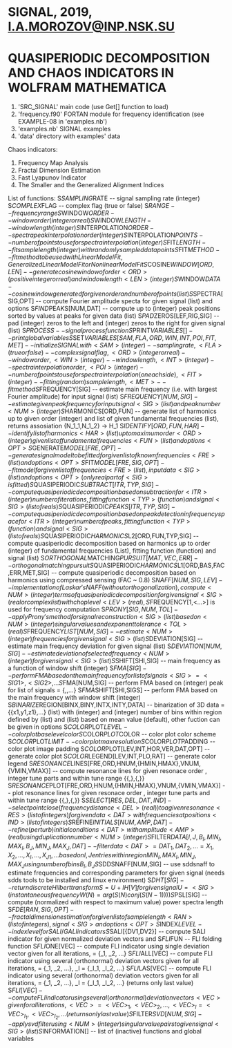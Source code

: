 # SIGNAL, 2019, I.A.MOROZOV@INP.NSK.SU
# QUASIPERIODIC DECOMPOSITION AND CHAOS INDICATORS IN WOLFRAM MATHEMATICA

1) 'SRC_SIGNAL'       main code (use Get[] function to load)
2) 'frequency.f90'    FORTAN module for frequency identification (see EXAMPLE-08 in 'examples.nb')
3) 'examples.nb'      SIGNAL examples
4) 'data'             directory with examples' data

Chaos indicators:
1) Frequency Map Analysis
2) Fractal Dimension Estimation
3) Fast Lyapunov Indicator
4) The Smaller and the Generalized Alignment Indices

List of functions:
S$SAMPLING$RATE -- signal sampling rate (integer) 
S$COMPLEX$FLAG -- complex flag (true or false) 
S$RANGE -- frequency range 
S$WINDOW$ORDER -- window order (integer or real) 
S$WINDOW$LENGTH -- window length (integer) 
S$INTERPOLATION$ORDER -- spectra peak interpolation order (integer) 
S$INTERPOLATION$POINTS -- number of points to use for spectra interpolation (integer) 
S$FIT$LENGTH -- fit sample length (integer) with randomly sampled data points 
S$FIT$METHOD -- fit method to be used with LinearModelFit, GeneralizedLinearModelFit or NonlinearModelFit 
S$COSINE$WINDOW[ORD,LEN] -- generate cosine window of order <ORD> (positive integer or real) and window length <LEN> (integer) 
S$WINDOW$DATA -- cosine window generated for given order and number of points (list)
S$SPECTRA[SIG,OPT] -- compute Fourier amplitude specta for given signal <SIG> (list) and options <OPT> 
S$FIND$PEAKS[NUM,DAT] -- compute up to <NUM> (integer) peak positions sorted by values at peaks for given data <DAT> (list) 
S$PAD$ZEROS[LEF,RIG,SIG] -- pad <LEF> (integer) zeros to the left and <RIG> (integer) zeros to the right for given signal <SIG> (list)
S$PROCESS -- signal process function 
S$PRINT$VARIABLES[] -- print global variables 
S$SET$VARIABLES[SAM,FLA,ORD,WIN,INT,POI,FIT,MET] -- initialize SIGNAL with <SAM> (integer) -- sampling rate, <FLA> (true or false) -- complex signal flag, <ORD> (integer or real) -- window order, <WIN> (integer) -- window length, <INT> (integer) -- spectra interpolation order, <POI> (integer) -- number of points to use for spectra interpolation (on each side), <FIT> (integer) -- fitting (random) sample length, <MET> -- fit method 
S$FREQUENCY[SIG] -- estimate main frequency (i.e. with largest Fourier amplitude) for input signal <SIG> (list)
S$FREQUENCY[NUM,SIG] -- estimate given peak frequency for input signal <SIG> (list) and peak number <NUM> (integer) 
S$HARMONICS[ORD,FUN] -- generate list of harmonics up to given order <ORD> (integer) and list of given fundamental frequencies <FUN> (list), returns assosiation {N_1_1,N_1_2} -> H_1
S$IDENTIFY[ORD,FUN,HAR] -- identify list of harmonics <HAR> (list) up to maximum order <ORD> (integer) given list of fundamental frequencies <FUN> (list) and options <OPT>
S$GENERATE$MODEL[FRE,OPT] -- generate signal model to be fitted for given list of known frequencies <FRE> (list) and options <OPT> 
S$FIT$MODEL[FRE,SIG,OPT] -- fit model for given list of frequencies <FRE> (list), input data <SIG> (list) and options <OPT> (only real part of <SIG> is fitted) 
S$QUASIPERIODIC$SUBTRACT[ITR,TYP,SIG] -- compute quasiperiodic decomposition based on subtraction for <ITR> (integer) number of iterations, fitting function <TYP> (function) and signal <SIG> (list of reals) 
S$QUASIPERIODIC$PEAKS[ITR,TYP,SIG] -- compute quasiperiodic decomposition based on peak detection in frequency space for <ITR> (integer) number of peaks, fitting function <TYP> (function) and signal <SIG> (list of reals) 
S$QUASIPERIODIC$HARMONICS$L2[ORD,FUN,TYP,SIG] -- compute quasiperiodic decomposition based on harmonics up to order <ORD> (integer) of fundamental frequencies <FUN> (List), fitting function <TYP> (function) and signal <SIG> (list) 
S$ORTHOGONAL$MATCHING$PURSUIT[MAT,VEC,ERR] -- orthogonal matching pursuit 
S$QUASIPERIODIC$HARMONICS$L1[ORD,BAS,FAC,ERR,MET,SIG] -- compute quasiperiodic decomposition based on harmonics using compressed sensing (FAC ~ 0.8)
S$NAFF[NUM,SIG,LEV] -- implementation of Laskar's NAFF (without orthogonalization), compute <NUM> (integer) terms of quasiperiodic decomposition for given signal <SIG> (real or complex list) with chop level <LEV> (real), S$FREQUENCY[1,<...>] is used for frequency computation 
S$PRONY[SIG,NUM,TOL] -- apply Prony's method for signal reconstruction <SIG> (list) based on <NUM> (integer) singular values and exponent tolerance <TOL> (real)
S$FREQUENCY$LIST[NUM,SIG] -- estimate <NUM> (integer) frequencies for given signal <SIG> (list)
S$DEVIATION[SIG] -- estimate main frequency deviation for given signal <SIG> (list)
S$DEVIATION[NUM,SIG] -- estimate deviation of selected frequency <NUM> (integer) for given signal <SIG> (list) 
S$SHIFT[SHI,SIG] -- main frequency as a function of window shift <SHI> (integer)
S$FMA[SIG] -- perform FMA based on the main frequency for list of signals <SIG> = {<SIG1>,<SIG2>,...}
S$FMA[NUM,SIG] -- perform FMA based on <NUM> (integer) peak for list of signals <SIG> = {<SIG1>,<SIG2>,...} 
S$FMA$SHIFT[SHI,SIGS] -- perform FMA based on the main frequency with window shift <SHI> (integer) 
S$BINARIZE$REGION[BINX,BINY,INTX,INTY,DATA] -- binarization of 3D data <DATA> = {{x1,y1,z1},...} (list) with <BINX> (integer) and <BINY> (integer) number of bins within region defined by <INTX> (list) and <INTY> (list) based on mean value (default), other fuction can be given in options <OPT> 
S$COLOR$PLOT$LEVEL -- color plot base level color 
S$COLOR$PLOT$COLOR -- color plot color scheme 
S$COLOR$PLOT$LIMIT -- color plot max resolution 
S$COLOR$PLOT$PADDING -- color plot image padding 
S$COLOR$PLOT[LEV,INT,HOR,VER,DAT,OPT] -- generate color plot
S$COLOR$LEGEND[LEV,INT,PLO,RAT] -- generate color legend 
S$RESONANCE$LINES[FRE,ORD,HNUM,{HMIN,HMAX},VNUM,{VMIN,VMAX}] -- compute resonance lines for given resonace order <ORD>, integer tune parts <HNUM> and <VNUM> within tune range {{<HMIN>,<HMAX>},{<VMIN>,<VMAX>}} 
S$RESONANCE$PLOT[FRE,ORD,HNUM,{HMIN,HMAX},VNUM,{VMIN,VMAX}] -- plot resonance lines for given resonace order <ORD>, integer tune parts <HNUM> and <VNUM> within tune range {{<HMIN>,<HMAX>},{<VMIN>,<VMAX>}} 
S$SELECT[RES,DEL,DAT,IND] -- select point close (frequency distance <DEL> (real)) to a given resonance <RES> (list of integers) for given data <DAT> with frequencies at positions <IND> (list of integers) 
S$REFINE$INITIALS[NUM,AMP,DAT] -- refine (perturb) initial conditions <DAT> with amplitude <AMP> (real) using duplication number <NUM> (integer) 
S$FILTER$DATA[{I,J},{B_I,{MIN_I,MAX_I}},{B_J,{MIN_J,MAX_J}},DAT] -- filter data <DAT> = {DAT_1,DAT_2,...} = {{X_1,X_2,...,X_I,...,X_J}_1,...} based on {I,J} entries within region {{MIN_I,MAX_I},{MIN_J,MAX_J}} using number of bins {B_I,B_J} 
S$SDDSNAFF[NUM,SIG] -- use sddsnaff to estimate <NUM> frequencies and corresponding parameters for given signal <SIG> (needs sdds tools to be installed and linux environment) 
S$DHT[SIG] -- return discrete Hilbert transform S = U + I H[V] for given signal U = <SIG> (instantaneous frequency W(N) = arg(S(N) conj(S(N-1)))) 
S$PSL[SIG] -- compute (normalized with respect to maximum value) power spectra length 
S$FDE[RAN,SIG,OPT] -- fractal dimension estimation for given list of sample length <RAN> (list of integers), signal <SIG> and options <OPT> 
S$INDEX$LEVEL -- index level for SALI/GALI indicators
S$SALI[{DV1,DV2}] -- compute SALI indicator for given normalized deviation vectors <DV1> and <DV2> 
S$FLI$FUN -- FLI folding function 
S$FLI$ONE[VEC] -- compute FLI indicator using single deviation vector <VEC> given for all iterations, <VEC> = {<VEC>_1, <VEC>_2, ...} 
S$FLI$ALL[VEC] -- compute FLI indicator using several (orthonormal) deviation vectors <VEC> given for all iterations, <VEC> = {<VEC>_1, <VEC>_2, ...}, <VEC>_I = {<VEC>_I_1, <VEC>_I_2, ...} 
S$FLI$LAS[VEC] -- compute FLI indicator using several (orthonormal) deviation vectors <VEC> given for all iterations, <VEC> = {<VEC>_1, <VEC>_2, ...}, <VEC>_I = {<VEC>_I_1, <VEC>_I_2, ...} (returns only last value) 
S$FLI[VEC] -- compute FLI indicator using several (orthonormal) deviation vectors <VEC> given for all iterations, <VEC> = {<VEC>_1, <VEC>_2, ...}, <VEC>_I = {<VEC>_I_1, <VEC>_I_2, ...} (returns only last value) 
S$FILTER$SVD[NUM,SIG] -- apply svd filter using <NUM> (integer) singular value pairs to given signal <SIG> (list) 
S$INFORMATION[] -- list of (inactive) functions and global variables
